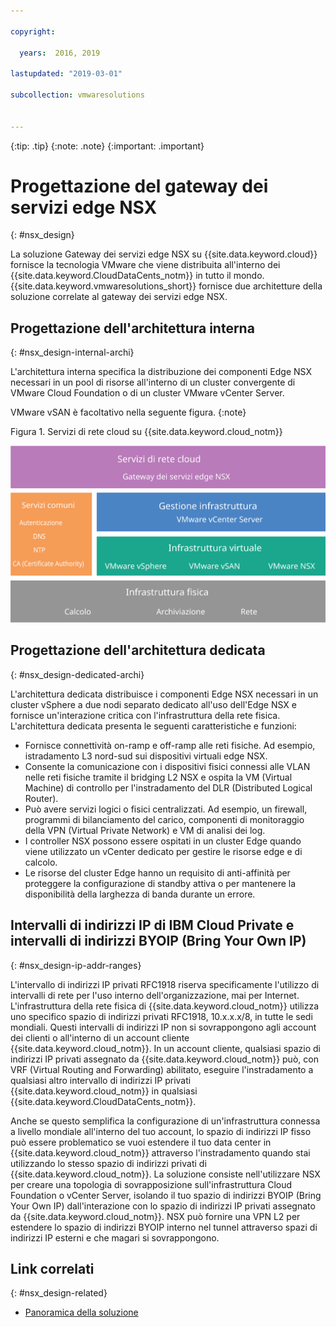 ```yaml
---

copyright:

  years:  2016, 2019

lastupdated: "2019-03-01"

subcollection: vmwaresolutions


---
```


{:tip: .tip}
{:note: .note}
{:important: .important}

# Progettazione del gateway dei servizi edge NSX
{: #nsx_design}

La soluzione Gateway dei servizi edge NSX su {{site.data.keyword.cloud}} fornisce la tecnologia VMware che viene distribuita all'interno dei {{site.data.keyword.CloudDataCents_notm}} in tutto il mondo. {{site.data.keyword.vmwaresolutions_short}} fornisce due architetture della soluzione correlate al gateway dei servizi edge NSX.

## Progettazione dell'architettura interna
{: #nsx_design-internal-archi}

L'architettura interna specifica la distribuzione dei componenti Edge NSX necessari in un pool di risorse all'interno di un cluster convergente di VMware Cloud Foundation o di un cluster VMware vCenter Server.

VMware vSAN è facoltativo nella seguente figura.
{:note}

Figura 1. Servizi di rete cloud su {{site.data.keyword.cloud_notm}}

![Architettura dei servizi di rete cloud](architecture.svg "Architettura dei servizi di rete cloud")

## Progettazione dell'architettura dedicata
{: #nsx_design-dedicated-archi}

L'architettura dedicata distribuisce i componenti Edge NSX necessari in un cluster vSphere a due nodi separato dedicato all'uso dell'Edge NSX e fornisce un'interazione critica con l'infrastruttura della rete fisica. L'architettura dedicata presenta le seguenti caratteristiche e funzioni:

* Fornisce connettività on-ramp e off-ramp alle reti fisiche. Ad esempio, istradamento L3 nord-sud sui dispositivi virtuali edge NSX.
* Consente la comunicazione con i dispositivi fisici connessi alle VLAN nelle reti fisiche tramite il bridging L2 NSX e ospita la VM (Virtual Machine) di controllo per l'instradamento del DLR (Distributed Logical Router).
* Può avere servizi logici o fisici centralizzati. Ad esempio, un firewall, programmi di bilanciamento del carico, componenti di monitoraggio della VPN (Virtual Private Network) e VM di analisi dei log.
* I controller NSX possono essere ospitati in un cluster Edge quando viene utilizzato un vCenter dedicato per gestire le risorse edge e di calcolo.
* Le risorse del cluster Edge hanno un requisito di anti-affinità per proteggere la configurazione di standby attiva o per mantenere la disponibilità della larghezza di banda durante un errore.

## Intervalli di indirizzi IP di IBM Cloud Private e intervalli di indirizzi BYOIP (Bring Your Own IP)
{: #nsx_design-ip-addr-ranges}

L'intervallo di indirizzi IP privati RFC1918 riserva specificamente l'utilizzo di intervalli di rete per l'uso interno dell'organizzazione, mai per Internet. L'infrastruttura della rete fisica di {{site.data.keyword.cloud_notm}} utilizza uno specifico spazio di indirizzi privati RFC1918, 10.x.x.x/8, in tutte le sedi mondiali. Questi intervalli di indirizzi IP non si sovrappongono agli account dei clienti o all'interno di un account cliente {{site.data.keyword.cloud_notm}}. In un account cliente, qualsiasi spazio di indirizzi IP privati assegnato da {{site.data.keyword.cloud_notm}} può, con VRF (Virtual Routing and Forwarding) abilitato, eseguire l'instradamento a qualsiasi altro intervallo di indirizzi IP privati {{site.data.keyword.cloud_notm}} in qualsiasi {{site.data.keyword.CloudDataCents_notm}}.

Anche se questo semplifica la configurazione di un'infrastruttura connessa a livello mondiale all'interno del tuo account, lo spazio di indirizzi IP fisso può essere problematico se vuoi estendere il tuo data center in {{site.data.keyword.cloud_notm}} attraverso l'instradamento quando stai utilizzando lo stesso spazio di indirizzi privati di {{site.data.keyword.cloud_notm}}. La soluzione consiste nell'utilizzare NSX per creare una topologia di sovrapposizione sull'infrastruttura Cloud Foundation o vCenter Server, isolando il tuo spazio di indirizzi BYOIP (Bring Your Own IP) dall'interazione con lo spazio di indirizzi IP privati assegnato da {{site.data.keyword.cloud_notm}}. NSX può fornire una VPN L2 per estendere lo spazio di indirizzi BYOIP interno nel tunnel attraverso spazi di indirizzi IP esterni e che magari si sovrappongono.

## Link correlati
{: #nsx_design-related}

* [Panoramica della soluzione](/docs/services/vmwaresolutions/archiref/solution?topic=vmware-solutions-solution_overview)
